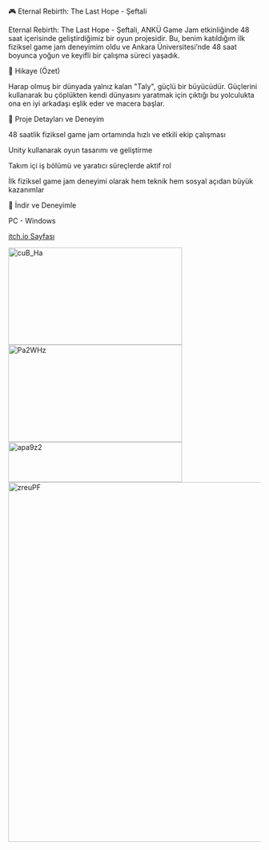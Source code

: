 🎮 Eternal Rebirth: The Last Hope - Şeftali

Eternal Rebirth: The Last Hope - Şeftali, ANKÜ Game Jam etkinliğinde 48 saat içerisinde geliştirdiğimiz bir oyun projesidir. Bu, benim katıldığım ilk fiziksel game jam deneyimim oldu ve Ankara Üniversitesi’nde 48 saat boyunca yoğun ve keyifli bir çalışma süreci yaşadık.

📖 Hikaye (Özet)

Harap olmuş bir dünyada yalnız kalan "Taly", güçlü bir büyücüdür. Güçlerini kullanarak bu çöplükten kendi dünyasını yaratmak için çıktığı bu yolculukta ona en iyi arkadaşı eşlik eder ve macera başlar.

🚀 Proje Detayları ve Deneyim

48 saatlik fiziksel game jam ortamında hızlı ve etkili ekip çalışması

Unity kullanarak oyun tasarımı ve geliştirme

Takım içi iş bölümü ve yaratıcı süreçlerde aktif rol

İlk fiziksel game jam deneyimi olarak hem teknik hem sosyal açıdan büyük kazanımlar

🔗 İndir ve Deneyimle

PC - Windows

[itch.io Sayfası
](https://abrans-game.itch.io/eternal-rebirth-the-last-hope)



<img width="347" height="194" alt="cuB_Ha" src="https://github.com/user-attachments/assets/48d0cc86-0495-4f70-9839-37660f858151" />

<img width="347" height="194" alt="Pa2WHz" src="https://github.com/user-attachments/assets/9d31e95f-3a1c-4477-a0c0-66e365f2698c" />

<img width="347" height="80" alt="apa9z2" src="https://github.com/user-attachments/assets/b207e24f-2400-4bf2-8330-bffd35b1fcf2" />

<img width="794" height="718" alt="zreuPF" src="https://github.com/user-attachments/assets/6faf8f35-17df-4405-9312-9815bd7a0323" />

